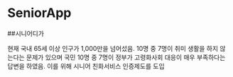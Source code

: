 # SeniorApp

##시니어디가

현재 국내 65세 이상 인구가 1,000만을 넘어섰음. 10명 중 7명이 취미 생활을 하지 않는다는 문제가 있으며 국민 10명 중 7명이 정부가 고령화사회 대응이 매우 부족하다는 답변을 하였음.
이를 위해 시니어 친화서비스 인증제도를 도입
